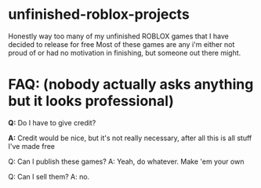 # unfinished-roblox-projects

Honestly way too many of my unfinished ROBLOX games that I have decided to release for free
Most of these games are any i'm either not proud of or had no motivation in finishing, but someone out there might.

# FAQ: (nobody actually asks anything but it looks professional)
**Q:** Do I have to give credit?

**A:** Credit would be nice, but it's not really necessary, after all this is all stuff I've made free

Q: Can I publish these games?
A: Yeah, do whatever. Make 'em your own

Q: Can I sell them?
A: no.
